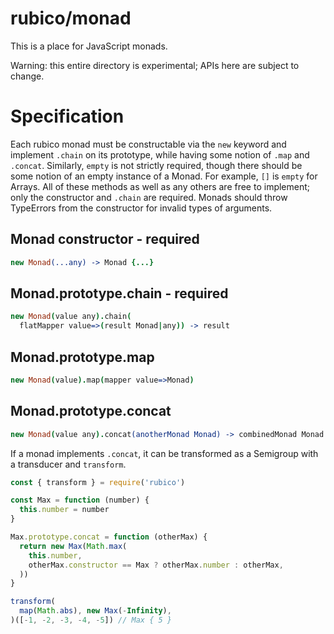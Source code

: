 # rubico/monad

This is a place for JavaScript monads.

Warning: this entire directory is experimental; APIs here are subject to change.

# Specification

Each rubico monad must be constructable via the `new` keyword and implement `.chain` on its prototype, while having some notion of `.map` and `.concat`. Similarly, `empty` is not strictly required, though there should be some notion of an empty instance of a Monad. For example, `[]` is `empty` for Arrays. All of these methods as well as any others are free to implement; only the constructor and `.chain` are required. Monads should throw TypeErrors from the constructor for invalid types of arguments.

## Monad constructor - required
```coffeescript but-not-really
new Monad(...any) -> Monad {...}
```

## Monad.prototype.chain - required
```coffeescript but-not-really
new Monad(value any).chain(
  flatMapper value=>(result Monad|any)) -> result
```

## Monad.prototype.map
```coffeescript
new Monad(value).map(mapper value=>Monad)
```

## Monad.prototype.concat
```coffeescript
new Monad(value any).concat(anotherMonad Monad) -> combinedMonad Monad
```

If a monad implements `.concat`, it can be transformed as a Semigroup with a transducer and `transform`.

```javascript
const { transform } = require('rubico')

const Max = function (number) {
  this.number = number
}

Max.prototype.concat = function (otherMax) {
  return new Max(Math.max(
    this.number,
    otherMax.constructor == Max ? otherMax.number : otherMax,
  ))
}

transform(
  map(Math.abs), new Max(-Infinity),
)([-1, -2, -3, -4, -5]) // Max { 5 }
```
